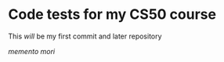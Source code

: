 # Code tests for my CS50 course 

This *will* be my first commit and later repository

_memento mori_
